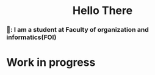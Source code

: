 <h1 align="center">Hello There</h1>

### 🦔: I am a student at Faculty of organization and informatics(FOI)

# Work in progress
